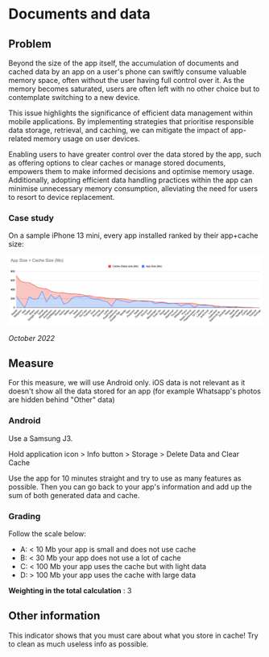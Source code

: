 # Documents and data

## Problem

Beyond the size of the app itself, the accumulation of documents and cached data by an app on a user's phone can swiftly consume valuable memory space, often without the user having full control over it. As the memory becomes saturated, users are often left with no other choice but to contemplate switching to a new device.

This issue highlights the significance of efficient data management within mobile applications. By implementing strategies that prioritise responsible data storage, retrieval, and caching, we can mitigate the impact of app-related memory usage on user devices.

Enabling users to have greater control over the data stored by the app, such as offering options to clear caches or manage stored documents, empowers them to make informed decisions and optimise memory usage. Additionally, adopting efficient data handling practices within the app can minimise unnecessary memory consumption, alleviating the need for users to resort to device replacement.


### Case study

On a sample iPhone 13 mini, every app installed ranked by their app+cache size: 

<img src="../../assets/appAndCacheSize.png" />

*October 2022*

## Measure

For this measure, we will use Android only. iOS data is not relevant as it doesn't show all the data stored for an app (for example Whatsapp's photos are hidden behind "Other" data)

### Android

Use a Samsung J3.

Hold application icon > Info button > Storage > Delete Data and Clear Cache

Use the app for 10 minutes straight and try to use as many features as possible. Then you can go back to your app's information and add up the sum of both generated data and cache.

### Grading

Follow the scale below:

- A: < 10 Mb your app is small and does not use cache
- B: < 30 Mb your app does not use a lot of cache
- C: < 100 Mb your app uses the cache but with light data
- D: > 100 Mb your app uses the cache with large data

**Weighting in the total calculation** : 3

## Other information

This indicator shows that you must care about what you store in cache! Try to clean as much useless info as possible.
